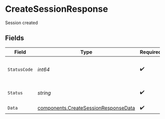 # CreateSessionResponse

Session created


## Fields

| Field                                                                                        | Type                                                                                         | Required                                                                                     | Description                                                                                  | Example                                                                                      |
| -------------------------------------------------------------------------------------------- | -------------------------------------------------------------------------------------------- | -------------------------------------------------------------------------------------------- | -------------------------------------------------------------------------------------------- | -------------------------------------------------------------------------------------------- |
| `StatusCode`                                                                                 | *int64*                                                                                      | :heavy_check_mark:                                                                           | HTTP Response Status Code                                                                    | 200                                                                                          |
| `Status`                                                                                     | *string*                                                                                     | :heavy_check_mark:                                                                           | HTTP Response Status                                                                         | OK                                                                                           |
| `Data`                                                                                       | [components.CreateSessionResponseData](../../models/components/createsessionresponsedata.md) | :heavy_check_mark:                                                                           | N/A                                                                                          |                                                                                              |